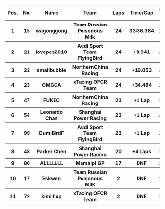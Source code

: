 <table style="width:100%">
	<tr>
		<th>Pos.</th>
		<th>No.</th>
		<th>Name</th>
		<th>Team</th>
		<th>Laps</th>
		<th>Time/Gap</th>
		<th>Personal Best</th>
		<th>Position Diff</th>
	</tr>
	<tr>
		<th>1</th>
		<th>15</th>
		<th>wagonggong</th>
		<th>Team Russian Poisonous Milk</th>
		<th>24</th>
		<th>33:36.384</th>
		<th>1:21.869</th>
		<th>+1</th>
	</tr>
	<tr>
		<th>2</th>
		<th>21</th>
		<th>lovepes2010</th>
		<th>Audi Sport Team FlyingBird</th>
		<th>24</th>
		<th>+8.941</th>
		<th>1:22.003</th>
		<th>-1</th>
	</tr>
	<tr>
		<th>3</th>
		<th>22</th>
		<th>smallbubble</th>
		<th>NorthernChina Racing</th>
		<th>24</th>
		<th>+19.053</th>
		<th>1:22.651</th>
		<th>+1</th>
	</tr>
	<tr>
		<th>4</th>
		<th>23</th>
		<th>OMGCA</th>
		<th>xTacing OFCR Team</th>
		<th>24</th>
		<th>+34.484</th>
		<th>1:22.143</th>
		<th>-1</th>
	</tr>
	<tr>
		<th>5</th>
		<th>47</th>
		<th>FUKEC</th>
		<th>NorthernChina Racing</th>
		<th>23</th>
		<th>+1 Lap</th>
		<th>1:24.006</th>
		<th>+4</th>
	</tr>
	<tr>
		<th>6</th>
		<th>54</th>
		<th>Leonardo Chan</th>
		<th>Shanghai Power Racing</th>
		<th>23</th>
		<th>+1 Lap</th>
		<th>1:24.857</th>
		<th>+4</th>
	</tr>
	<tr>
		<th>7</th>
		<th>99</th>
		<th>DumiBirdF</th>
		<th>Audi Sport Team FlyingBird</th>
		<th>23</th>
		<th>+1 Lap</th>
		<th>1:24.336</th>
		<th>0</th>
	</tr>
	<tr>
		<th>8</th>
		<th>48</th>
		<th>Parker Chen</th>
		<th>Shanghai Power Racing</th>
		<th>20</th>
		<th>+4 Laps</th>
		<th>1:26.211</th>
		<th>+3</th>
	</tr>
	<tr>
		<th>9</th>
		<th>86</th>
		<th>ALLLLLLL</th>
		<th>Mamaipi GP</th>
		<th>17</th>
		<th>DNF</th>
		<th>1:23.056</th>
		<th>-3</th>
	</tr>
	<tr>
		<th>10</th>
		<th>17</th>
		<th>Eskwen</th>
		<th>Team Russian Poisonous Milk</th>
		<th>2</th>
		<th>DNF</th>
		<th>1:26.624</th>
		<th>-5</th>
	</tr>
	<tr>
		<th>11</th>
		<th>72</th>
		<th>kimi hxp</th>
		<th>xTacing OFCR Team</th>
		<th>2</th>
		<th>DNF</th>
		<th>1:36.016</th>
		<th>-3</th>
	</tr>
</table>